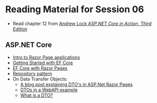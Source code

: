 # Reading Material for Session 06

* Read chapter 12 from [Andrew Lock _ASP.NET Core in Action, Third Edition_](https://www.manning.com/books/asp-net-core-in-action-third-edition)

## ASP.NET Core

* [Intro to Razor Page applications](https://learn.microsoft.com/en-us/aspnet/core/tutorials/razor-pages/razor-pages-start?view=aspnetcore-7.0&tabs=visual-studio-code)
* [Getting Started with EF Core](https://learn.microsoft.com/en-us/ef/core/get-started/overview/first-app?tabs=netcore-cli)
* [EF Core with Razor Pages](https://learn.microsoft.com/en-us/aspnet/core/data/ef-rp/intro?view=aspnetcore-7.0&tabs=visual-studio)
* [Repository pattern](https://learn.microsoft.com/en-us/dotnet/architecture/microservices/microservice-ddd-cqrs-patterns/infrastructure-persistence-layer-design)
* On Data Transfer Objects:
  - [A blog post explaining DTO's in ASP.Net Razor Pages](https://www.nilebits.com/blog/2024/02/aspnet-mvc-data-transfer-objects/)
  - [DTOs in a WebAPI example](https://learn.microsoft.com/en-us/aspnet/web-api/overview/data/using-web-api-with-entity-framework/part-5)
  - [What is a DTO?](https://stackoverflow.com/questions/1051182/what-is-a-data-transfer-object-dto)
